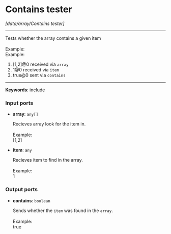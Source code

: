 # Contains tester

_[data/array/Contains tester]_

---

Tests whether the array contains a given item<br>
<br>
Example:<br>
Example:<br>
1. [1,2]@0 received via `array` <br>
2. 1@0 received via `item` <br>
3. true@0 sent via `contains`<br>

---

__Keywords__: include

### Input ports

* __array__: ` any[] `

    Recieves array look for the item in.<br>
    <br>
    Example:<br>
    [1,2]<br>


* __item__: ` any `

    Recieves item to find in the array.<br>
    <br>
    Example:<br>
     1<br>

### Output ports

* __contains__: ` boolean `

    Sends whether the `item` was found in the `array`.<br>
    <br>
    Example:<br>
    true<br>

